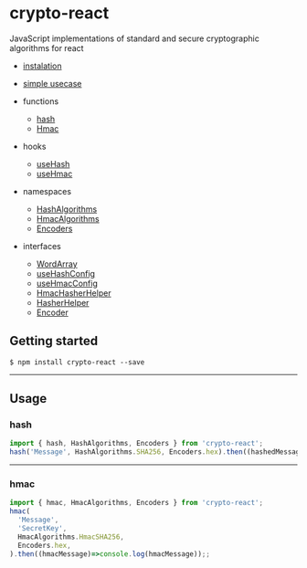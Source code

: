 # crypto-react

JavaScript implementations of standard and secure cryptographic algorithms for react


- [instalation](https://github.com/Drazail/crypto-react/blob/main/README.md#Getting-started)

- [simple usecase](https://github.com/Drazail/crypto-react/blob/main/README.md#usage)
- functions
  - [hash](https://github.com/Drazail/crypto-react/wiki/hash)
  - [Hmac](https://github.com/Drazail/crypto-react/wiki/Hmac)
- hooks
  - [useHash](https://github.com/Drazail/crypto-react/wiki/useHash)
  - [useHmac](https://github.com/Drazail/crypto-react/wiki/useHmac)
- namespaces
  - [HashAlgorithms](https://github.com/Drazail/crypto-react/wiki/HashAlgorithms)
  - [HmacAlgorithms](https://github.com/Drazail/crypto-react/wiki/HmacAlgorithms)
  - [Encoders](https://github.com/Drazail/crypto-react/wiki/Encoders)
- interfaces
  - [WordArray](https://github.com/Drazail/crypto-react/wiki/WordArray)
  - [useHashConfig](https://github.com/Drazail/crypto-react/wiki/useHashConfig)
  - [useHmacConfig](https://github.com/Drazail/crypto-react/wiki/useHmacConfig)
  - [HmacHasherHelper](https://github.com/Drazail/crypto-react/wiki/HmacHasherHelper)
  - [HasherHelper](https://github.com/Drazail/crypto-react/wiki/HasherHelper)
  - [Encoder](https://github.com/Drazail/crypto-react/wiki/Encoder)


  
## Getting started

`$ npm install crypto-react --save`

---

## Usage

### hash
```javascript
import { hash, HashAlgorithms, Encoders } from 'crypto-react';
hash('Message', HashAlgorithms.SHA256, Encoders.hex).then((hashedMessage)=>console.log(hashedMessage));
```
***

### hmac
```javascript
import { hmac, HmacAlgorithms, Encoders } from 'crypto-react';
hmac(
  'Message',
  'SecretKey',
  HmacAlgorithms.HmacSHA256,
  Encoders.hex,
).then((hmacMessage)=>console.log(hmacMessage));;

```
